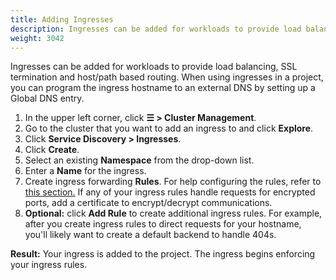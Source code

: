 ```yaml
---
title: Adding Ingresses
description: Ingresses can be added for workloads to provide load balancing, SSL termination and host/path-based routing. Learn how to add Rancher ingress
weight: 3042
---
```


Ingresses can be added for workloads to provide load balancing, SSL termination and host/path based routing. When using ingresses in a project, you can program the ingress hostname to an external DNS by setting up a Global DNS entry.

1. In the upper left corner, click **☰ > Cluster Management**.
1. Go to the cluster that you want to add an ingress to and click **Explore**.
1. Click **Service Discovery > Ingresses**.
1. Click **Create**.
1. Select an existing **Namespace** from the drop-down list.
1. Enter a **Name** for the ingress.
1. Create ingress forwarding **Rules**. For help configuring the rules, refer to [this section.](#ingress-rule-configuration) If any of your ingress rules handle requests for encrypted ports, add a certificate to encrypt/decrypt communications.
1. **Optional:** click **Add Rule** to create additional ingress rules. For example, after you create ingress rules to direct requests for your hostname, you'll likely want to create a default backend to handle 404s. 

**Result:** Your ingress is added to the project. The ingress begins enforcing your ingress rules.

